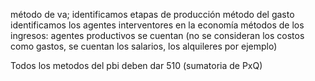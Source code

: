 método de va; identificamos etapas de producción
método del gasto identificamos los agentes interventores en la economía
métodos de los ingresos: agentes productivos se cuentan (no se consideran los costos como gastos, se cuentan los salarios, los alquileres por ejemplo)

Todos los metodos del pbi deben dar 510 (sumatoria de PxQ)